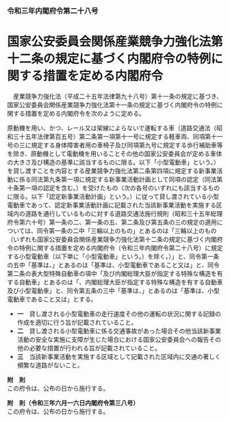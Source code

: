 ### 令和三年内閣府令第二十八号  
# 国家公安委員会関係産業競争力強化法第十二条の規定に基づく内閣府令の特例に関する措置を定める内閣府令  
　産業競争力強化法（平成二十五年法律第九十八号）第十一条の規定に基づき、国家公安委員会関係産業競争力強化法第十一条の規定に基づく内閣府令の特例に関する措置を定める内閣府令を次のように定める。  
  
原動機を用い、かつ、レール又は架線によらないで運転する車（道路交通法（昭和三十五年法律第百五号）第二条第一項第十一号に規定する軽車両、同項第十一号の三に規定する身体障害者用の車椅子及び同項第九号に規定する歩行補助車等を除き、原動機として電動機を用いることその他の国家公安委員会が定める車体の大きさ及び構造の基準に該当するものに限る。以下「小型電動車」という。）を貸し渡すことを内容とする産業競争力強化法第二条第四項に規定する新事業活動に係る同法第九条第一項に規定する新事業活動計画として同項の認定（同法第十条第一項の認定を含む。）を受けたもの（次の各号のいずれにも該当するものに限る。以下「認定新事業活動計画」という。）に従って貸し渡されている小型電動車であって、認定新事業活動計画に記載された当該新事業活動を実施する区域内の道路を通行しているものに対する道路交通法施行規則（昭和三十五年総理府令第六十号）第一条の二、第一条の五、第二条及び第五条の三の規定の適用については、同令第一条の二中「三輪以上のもの」とあるのは「三輪以上のもの（いずれも国家公安委員会関係産業競争力強化法第十二条の規定に基づく内閣府令の特例に関する措置を定める内閣府令（令和三年内閣府令第二十八号）に規定する小型電動車（以下単に「小型電動車」という。）を除く。）」と、同令第一条の五中「基準は、」とあるのは「基準は、小型電動車であること又は」と、同令第二条の表大型特殊自動車の項中「及び内閣総理大臣が指定する特殊な構造を有する自動車」とあるのは「、内閣総理大臣が指定する特殊な構造を有する自動車及び小型電動車」と、同令第五条の三中「基準は、」とあるのは「基準は、小型電動車であること又は」とする。  
* **一**　貸し渡される小型電動車の走行速度その他の運転の状況に関する記録の作成を適切に行う旨が記載されていること。  
* **二**　貸し渡される小型電動車に係る交通事故があった場合その他当該新事業活動の安全な実施に支障が生じた場合における国家公安委員会への報告その他の必要な措置が行われる旨が記載されていること。  
* **三**　当該新事業活動を実施する区域として記載された区域内に交通の著しく頻繁な道路がないこと。  
  
**附　則**  
この府令は、公布の日から施行する。  
  
**附　則（令和三年六月一六日内閣府令第三八号）**  
この府令は、公布の日から施行する。  
  

